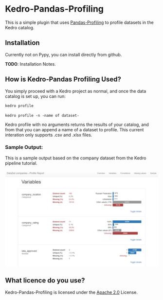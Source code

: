 # Kedro-Pandas-Profiling

This is a simple plugin that uses [Pandas-Profiling](https://github.com/pandas-profiling/pandas-profiling) to profile datasets in the Kedro catalog.

## Installation

Currently not on Pypy, you can install directly from github.

**TODO**: Installation Notes.

## How is Kedro-Pandas Profiling Used?

You simply proceed with a Kedro project as normal, and once the data catalog is set up, you
can run:

```
kedro profile

kedro profile -n -name of dataset-
```

Kedro profile with no arguments returns the results of your catalog, and from that
you can append a name of a dataset to profile. This current interation only supports
.csv and .xlsx files.

### Sample Output:

This is a sample output based on the company dataset from the Kedro pipeline tutorial.

![Sample Output](https://github.com/BrickFrog/kedro-pandas-profiling/blob/master/samples/sample.PNG)

## What licence do you use?

Kedro-Pandas-Profiling is licensed under the [Apache 2.0](LICENSE) License.
